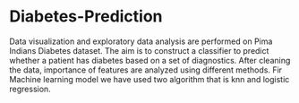 # Diabetes-Prediction
  Data visualization and exploratory data analysis are performed on Pima Indians Diabetes dataset. The aim is to construct a classifier to predict whether a patient has diabetes based on a set of diagnostics.  After cleaning the data, importance of features are analyzed using different methods.
Fir Machine learning model we have used two algorithm that is knn and logistic regression.
